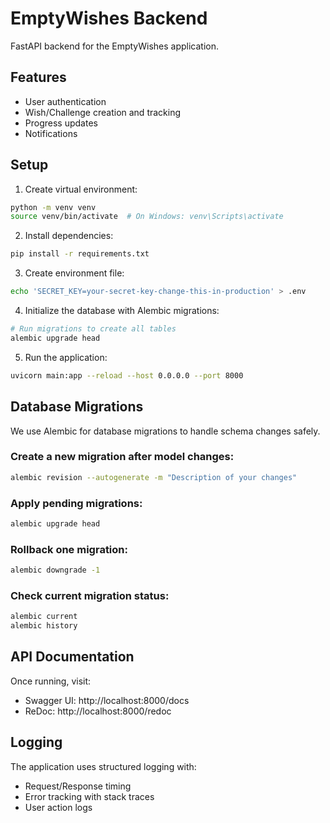# EmptyWishes Backend

FastAPI backend for the EmptyWishes application.

## Features

- User authentication
- Wish/Challenge creation and tracking
- Progress updates
- Notifications

## Setup

1. Create virtual environment:
```bash
python -m venv venv
source venv/bin/activate  # On Windows: venv\Scripts\activate
```

2. Install dependencies:
```bash
pip install -r requirements.txt
```

3. Create environment file:
```bash
echo 'SECRET_KEY=your-secret-key-change-this-in-production' > .env
```

4. Initialize the database with Alembic migrations:
```bash
# Run migrations to create all tables
alembic upgrade head
```

5. Run the application:
```bash
uvicorn main:app --reload --host 0.0.0.0 --port 8000
```

## Database Migrations

We use Alembic for database migrations to handle schema changes safely.

### Create a new migration after model changes:
```bash
alembic revision --autogenerate -m "Description of your changes"
```

### Apply pending migrations:
```bash
alembic upgrade head
```

### Rollback one migration:
```bash
alembic downgrade -1
```

### Check current migration status:
```bash
alembic current
alembic history
```

## API Documentation

Once running, visit:
- Swagger UI: http://localhost:8000/docs
- ReDoc: http://localhost:8000/redoc

## Logging

The application uses structured logging with:
- Request/Response timing
- Error tracking with stack traces
- User action logs

